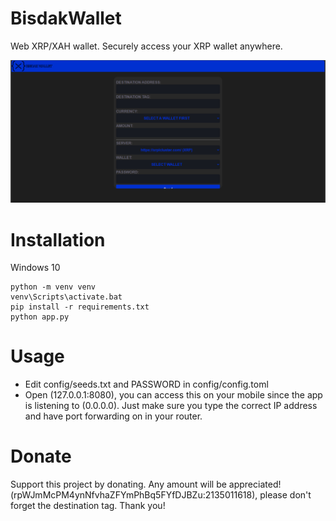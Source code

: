# BisdakWallet
Web XRP/XAH wallet. Securely access your XRP wallet anywhere.

<img src="https://github.com/lilmond/BisdakWallet/blob/main/static/img/wallet_preview.png?raw=true"/>

# Installation
Windows 10
```
python -m venv venv
venv\Scripts\activate.bat
pip install -r requirements.txt
python app.py
```

# Usage
- Edit config/seeds.txt and PASSWORD in config/config.toml
- Open (127.0.0.1:8080), you can access this on your mobile since the app is listening to (0.0.0.0). Just make sure you type the correct IP address and have port forwarding on in your router.

# Donate
Support this project by donating. Any amount will be appreciated! (rpWJmMcPM4ynNfvhaZFYmPhBq5FYfDJBZu:2135011618), please don't forget the destination tag. Thank you!
